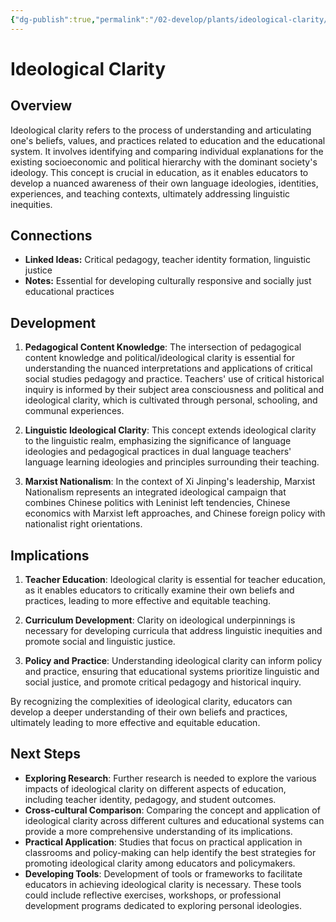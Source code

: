 ```yaml
---
{"dg-publish":true,"permalink":"/02-develop/plants/ideological-clarity/","title":"Ideological Clarity","tags":["education","beliefs","values","pedagogy","linguistics","critical-theory"],"created":"2025-01-01"}
---
```



# Ideological Clarity

## Overview
Ideological clarity refers to the process of understanding and articulating one's beliefs, values, and practices related to education and the educational system. It involves identifying and comparing individual explanations for the existing socioeconomic and political hierarchy with the dominant society's ideology. This concept is crucial in education, as it enables educators to develop a nuanced awareness of their own language ideologies, identities, experiences, and teaching contexts, ultimately addressing linguistic inequities.

## Connections
- **Linked Ideas:** Critical pedagogy, teacher identity formation, linguistic justice
- **Notes:** Essential for developing culturally responsive and socially just educational practices

## Development

1. **Pedagogical Content Knowledge**: The intersection of pedagogical content knowledge and political/ideological clarity is essential for understanding the nuanced interpretations and applications of critical social studies pedagogy and practice. Teachers' use of critical historical inquiry is informed by their subject area consciousness and political and ideological clarity, which is cultivated through personal, schooling, and communal experiences.

2. **Linguistic Ideological Clarity**: This concept extends ideological clarity to the linguistic realm, emphasizing the significance of language ideologies and pedagogical practices in dual language teachers' language learning ideologies and principles surrounding their teaching.

3. **Marxist Nationalism**: In the context of Xi Jinping's leadership, Marxist Nationalism represents an integrated ideological campaign that combines Chinese politics with Leninist left tendencies, Chinese economics with Marxist left approaches, and Chinese foreign policy with nationalist right orientations.

## Implications

1. **Teacher Education**: Ideological clarity is essential for teacher education, as it enables educators to critically examine their own beliefs and practices, leading to more effective and equitable teaching.

2. **Curriculum Development**: Clarity on ideological underpinnings is necessary for developing curricula that address linguistic inequities and promote social and linguistic justice.

3. **Policy and Practice**: Understanding ideological clarity can inform policy and practice, ensuring that educational systems prioritize linguistic and social justice, and promote critical pedagogy and historical inquiry.

By recognizing the complexities of ideological clarity, educators can develop a deeper understanding of their own beliefs and practices, ultimately leading to more effective and equitable education.

## Next Steps

- **Exploring Research**: Further research is needed to explore the various impacts of ideological clarity on different aspects of education, including teacher identity, pedagogy, and student outcomes.
- **Cross-cultural Comparison**: Comparing the concept and application of ideological clarity across different cultures and educational systems can provide a more comprehensive understanding of its implications.
- **Practical Application**: Studies that focus on practical application in classrooms and policy-making can help identify the best strategies for promoting ideological clarity among educators and policymakers.
- **Developing Tools**: Development of tools or frameworks to facilitate educators in achieving ideological clarity is necessary. These tools could include reflective exercises, workshops, or professional development programs dedicated to exploring personal ideologies.
